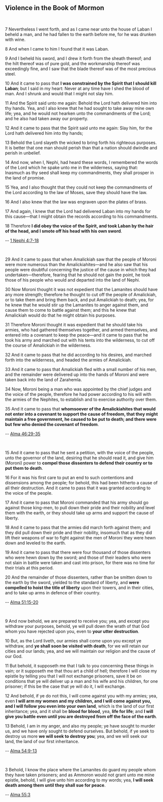 ## Violence in the Book of Mormon

<br>

7 Nevertheless I went forth, and as I came near unto the house of Laban I beheld a man, and he had fallen to the earth before me, for he was drunken with wine.

8 And when I came to him I found that it was Laban.

9 And I beheld his sword, and I drew it forth from the sheath thereof; and the hilt thereof was of pure gold, and the workmanship thereof was exceedingly fine, and I saw that the blade thereof was of the most precious steel.

10 And it came to pass that **I was constrained by the Spirit that I should kill Laban**; but I said in my heart: Never at any time have I shed the blood of man. And I shrunk and would that I might not slay him.

11 And the Spirit said unto me again: Behold the Lord hath delivered him into thy hands. Yea, and I also knew that he had sought to take away mine own life; yea, and he would not hearken unto the commandments of the Lord; and he also had taken away our property.

12 And it came to pass that the Spirit said unto me again: Slay him, for the Lord hath delivered him into thy hands;

13 Behold the Lord slayeth the wicked to bring forth his righteous purposes. It is better that one man should perish than that a nation should dwindle and perish in unbelief.

14 And now, when I, Nephi, had heard these words, I remembered the words of the Lord which he spake unto me in the wilderness, saying that: Inasmuch as thy seed shall keep my commandments, they shall prosper in the land of promise.

15 Yea, and I also thought that they could not keep the commandments of the Lord according to the law of Moses, save they should have the law.

16 And I also knew that the law was engraven upon the plates of brass.

17 And again, I knew that the Lord had delivered Laban into my hands for this cause—that I might obtain the records according to his commandments.

18 Therefore **I did obey the voice of the Spirit, and took Laban by the hair of the head, and I smote off his head with his own sword**.

-- [1 Nephi 4:7-18](https://www.churchofjesuschrist.org/study/scriptures/bofm/1-ne/4?verses=4-18#4)

<br>

29 And it came to pass that when Amalickiah saw that the people of Moroni were more numerous than the Amalickiahites—and he also saw that his people were doubtful concerning the justice of the cause in which they had undertaken—therefore, fearing that he should not gain the point, he took those of his people who would and departed into the land of Nephi.

30 Now Moroni thought it was not expedient that the Lamanites should have any more strength; therefore he thought to cut off the people of Amalickiah, or to take them and bring them back, and put Amalickiah to death; yea, for he knew that he would stir up the Lamanites to anger against them, and cause them to come to battle against them; and this he knew that Amalickiah would do that he might obtain his purposes.

31 Therefore Moroni thought it was expedient that he should take his armies, who had gathered themselves together, and armed themselves, and entered into a covenant to keep the peace—and it came to pass that he took his army and marched out with his tents into the wilderness, to cut off the course of Amalickiah in the wilderness.

32 And it came to pass that he did according to his desires, and marched forth into the wilderness, and headed the armies of Amalickiah.

33 And it came to pass that Amalickiah fled with a small number of his men, and the remainder were delivered up into the hands of Moroni and were taken back into the land of Zarahemla.

34 Now, Moroni being a man who was appointed by the chief judges and the voice of the people, therefore he had power according to his will with the armies of the Nephites, to establish and to exercise authority over them.

35 And it came to pass that **whomsoever of the Amalickiahites that would not enter into a covenant to support the cause of freedom, that they might maintain a free government, he caused to be put to death; and there were but few who denied the covenant of freedom**.

-- [Alma 46:29-35](https://www.churchofjesuschrist.org/study/scriptures/bofm/alma/46?verses=29-35#29)

<br>

15 And it came to pass that he sent a petition, with the voice of the people, unto the governor of the land, desiring that he should read it, and give him (Moroni) power to **compel those dissenters to defend their country or to put them to death**.

16 For it was his first care to put an end to such contentions and dissensions among the people; for behold, this had been hitherto a cause of all their destruction. And it came to pass that it was granted according to the voice of the people.

17 And it came to pass that Moroni commanded that his army should go against those king-men, to pull down their pride and their nobility and level them with the earth, or they should take up arms and support the cause of liberty.

18 And it came to pass that the armies did march forth against them; and they did pull down their pride and their nobility, insomuch that as they did lift their weapons of war to fight against the men of Moroni they were hewn down and leveled to the earth.

19 And it came to pass that there were four thousand of those dissenters who were hewn down by the sword; and those of their leaders who were not slain in battle were taken and cast into prison, for there was no time for their trials at this period.

20 And the remainder of those dissenters, rather than be smitten down to the earth by the sword, yielded to the standard of liberty, and **were compelled to hoist the title of liberty** upon their towers, and in their cities, and to take up arms in defence of their country.

-- [Alma 51:15-20](https://www.churchofjesuschrist.org/study/scriptures/bofm/alma/51?verses=15-20#15)

<br>

9 And now behold, we are prepared to receive you; yea, and except you withdraw your purposes, behold, ye will pull down the wrath of that God whom you have rejected upon you, even to **your utter destruction**.

10 But, as the Lord liveth, our armies shall come upon you except ye withdraw, and **ye shall soon be visited with death**, for we will retain our cities and our lands; yea, and we will maintain our religion and the cause of our God.

11 But behold, it supposeth me that I talk to you concerning these things in vain; or it supposeth me that thou art a child of hell; therefore I will close my epistle by telling you that I will not exchange prisoners, save it be on conditions that ye will deliver up a man and his wife and his children, for one prisoner; if this be the case that ye will do it, I will exchange.

12 And behold, if ye do not this, I will come against you with my armies; yea, even **I will arm my women and my children, and I will come against you, and I will follow you even into your own land**, which is the land of our first inheritance; yea, and it shall be **blood for blood**, yea, **life for life**; and **I will give you battle even until you are destroyed from off the face of the earth**.

13 Behold, I am in my anger, and also my people; ye have sought to murder us, and we have only sought to defend ourselves. But behold, if ye seek to destroy us more **we will seek to destroy you**; yea, and we will seek our land, the land of our first inheritance.

-- [Alma 54:9-13](https://www.churchofjesuschrist.org/study/scriptures/bofm/alma/54?verses=9-13#9)

<br>

3 Behold, I know the place where the Lamanites do guard my people whom they have taken prisoners; and as Ammoron would not grant unto me mine epistle, behold, I will give unto him according to my words; yea, **I will seek death among them until they shall sue for peace**.

-- [Alma 55:3](https://www.churchofjesuschrist.org/study/scriptures/bofm/alma/55?verses=3#3)

<br>

